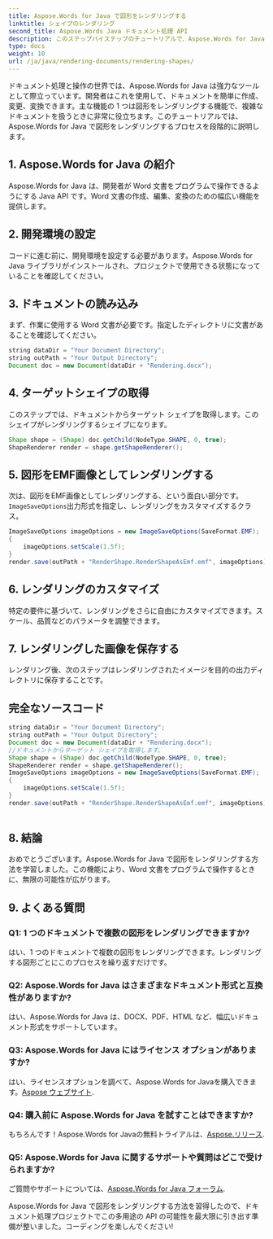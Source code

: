 ```yaml
---
title: Aspose.Words for Java で図形をレンダリングする
linktitle: シェイプのレンダリング
second_title: Aspose.Words Java ドキュメント処理 API
description: このステップバイステップのチュートリアルで、Aspose.Words for Java で図形をレンダリングする方法を学びます。プログラムで EMF 画像を作成します。
type: docs
weight: 10
url: /ja/java/rendering-documents/rendering-shapes/
---
```


ドキュメント処理と操作の世界では、Aspose.Words for Java は強力なツールとして際立っています。開発者はこれを使用して、ドキュメントを簡単に作成、変更、変換できます。主な機能の 1 つは図形をレンダリングする機能で、複雑なドキュメントを扱うときに非常に役立ちます。このチュートリアルでは、Aspose.Words for Java で図形をレンダリングするプロセスを段階的に説明します。

## 1. Aspose.Words for Java の紹介

Aspose.Words for Java は、開発者が Word 文書をプログラムで操作できるようにする Java API です。Word 文書の作成、編集、変換のための幅広い機能を提供します。

## 2. 開発環境の設定

コードに進む前に、開発環境を設定する必要があります。Aspose.Words for Java ライブラリがインストールされ、プロジェクトで使用できる状態になっていることを確認してください。

## 3. ドキュメントの読み込み

まず、作業に使用する Word 文書が必要です。指定したディレクトリに文書があることを確認してください。

```java
string dataDir = "Your Document Directory";
string outPath = "Your Output Directory";
Document doc = new Document(dataDir + "Rendering.docx");
```

## 4. ターゲットシェイプの取得

このステップでは、ドキュメントからターゲット シェイプを取得します。このシェイプがレンダリングするシェイプになります。

```java
Shape shape = (Shape) doc.getChild(NodeType.SHAPE, 0, true);
ShapeRenderer render = shape.getShapeRenderer();
```

## 5. 図形をEMF画像としてレンダリングする

次は、図形をEMF画像としてレンダリングする、という面白い部分です。`ImageSaveOptions`出力形式を指定し、レンダリングをカスタマイズするクラス。

```java
ImageSaveOptions imageOptions = new ImageSaveOptions(SaveFormat.EMF);
{
    imageOptions.setScale(1.5f);
}
render.save(outPath + "RenderShape.RenderShapeAsEmf.emf", imageOptions);
```

## 6. レンダリングのカスタマイズ

特定の要件に基づいて、レンダリングをさらに自由にカスタマイズできます。スケール、品質などのパラメータを調整できます。

## 7. レンダリングした画像を保存する

レンダリング後、次のステップはレンダリングされたイメージを目的の出力ディレクトリに保存することです。

## 完全なソースコード
```java
string dataDir = "Your Document Directory";
string outPath = "Your Output Directory";
Document doc = new Document(dataDir + "Rendering.docx");
//ドキュメントからターゲット シェイプを取得します。
Shape shape = (Shape) doc.getChild(NodeType.SHAPE, 0, true);
ShapeRenderer render = shape.getShapeRenderer();
ImageSaveOptions imageOptions = new ImageSaveOptions(SaveFormat.EMF);
{
	imageOptions.setScale(1.5f);
}
render.save(outPath + "RenderShape.RenderShapeAsEmf.emf", imageOptions);
    
```

## 8. 結論

おめでとうございます。Aspose.Words for Java で図形をレンダリングする方法を学習しました。この機能により、Word 文書をプログラムで操作するときに、無限の可能性が広がります。

## 9. よくある質問

### Q1: 1 つのドキュメントで複数の図形をレンダリングできますか?

はい、1 つのドキュメントで複数の図形をレンダリングできます。レンダリングする図形ごとにこのプロセスを繰り返すだけです。

### Q2: Aspose.Words for Java はさまざまなドキュメント形式と互換性がありますか?

はい、Aspose.Words for Java は、DOCX、PDF、HTML など、幅広いドキュメント形式をサポートしています。

### Q3: Aspose.Words for Java にはライセンス オプションがありますか?

はい、ライセンスオプションを調べて、Aspose.Words for Javaを購入できます。[Aspose ウェブサイト](https://purchase.aspose.com/buy).

### Q4: 購入前に Aspose.Words for Java を試すことはできますか?

もちろんです！Aspose.Words for Javaの無料トライアルは、[Aspose.リリース](https://releases.aspose.com/).

### Q5: Aspose.Words for Java に関するサポートや質問はどこで受けられますか?

ご質問やサポートについては、[Aspose.Words for Java フォーラム](https://forum.aspose.com/).

Aspose.Words for Java で図形をレンダリングする方法を習得したので、ドキュメント処理プロジェクトでこの多用途の API の可能性を最大限に引き出す準備が整いました。コーディングを楽しんでください!

